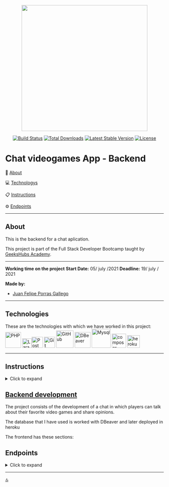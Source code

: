 <p align="center"><a href="https://laravel.com" target="_blank"><img src="https://raw.githubusercontent.com/laravel/art/master/logo-lockup/5%20SVG/2%20CMYK/1%20Full%20Color/laravel-logolockup-cmyk-red.svg" width="400"></a></p>

<p align="center">
<a href="https://travis-ci.org/laravel/framework"><img src="https://travis-ci.org/laravel/framework.svg" alt="Build Status"></a>
<a href="https://packagist.org/packages/laravel/framework"><img src="https://img.shields.io/packagist/dt/laravel/framework" alt="Total Downloads"></a>
<a href="https://packagist.org/packages/laravel/framework"><img src="https://img.shields.io/packagist/v/laravel/framework" alt="Latest Stable Version"></a>
<a href="https://packagist.org/packages/laravel/framework"><img src="https://img.shields.io/packagist/l/laravel/framework" alt="License"></a>
</p>

<a name="top"></a>

<h1>Chat  videogames App - Backend</h1>

🧐 [About](#id1)   

💻 [Technologys](#id2)

:clipboard: [Instructions](#id3)

⚙️ [Endpoints](#id5)





---

<a name="id1"></a>
## **About**

This is the backend for a chat aplication.

This project is part of the Full Stack Developer Bootcamp taught by [GeeksHubs Academy](https://bootcamp.geekshubsacademy.com/).

---
**Working time on the project**
**Start Date:** 05/ july /2021
**Deadline:** 19/ july / 2021

**Made by:**

* [Juan Felipe Porras Gallego](https://github.com/juanfegallego)

---

<a name="id2"></a>

## **Technologies**

These are the technologies with which we have worked in this project:
<img src="https://upload.wikimedia.org/wikipedia/commons/2/27/PHP-logo.svg" alt="PHP" width="50"/> <img src="https://upload.wikimedia.org/wikipedia/commons/9/9a/Laravel.svg" alt="Laravel" width="30"/><img src="https://iconape.com/wp-content/files/ja/89479/png/postman.png" alt="Postman" width="35"/>  <img src="https://miro.medium.com/max/650/1*zzvdRmHGGXONZpuQ2FeqsQ.png" alt="Git" width="35"/> <img src="https://logos-marcas.com/wp-content/uploads/2020/11/GitHub-Logo-650x366.png" alt="GitHub" width="55"/> <img src="https://upload.wikimedia.org/wikipedia/commons/b/b5/DBeaver_logo.svg" alt="DBeaver" width="50" /> <img src="https://www.logo.wine/a/logo/MySQL/MySQL-Logo.wine.svg" alt="Mysql" width="60"/> <img src="https://getcomposer.org/img/logo-composer-transparent2.png" alt="composer" width="45"/> <img src="https://www.nicepng.com/png/full/223-2233246_heroku-logo-salesforce-heroku.png" alt="heroku" width="40"/>




<a name="id3"></a>
***
## **Instructions**
<details>

<summary>Click to expand</summary>

<br>

- <b>To install all dependencies</b>
```
    $ composer install
```
</details> 

<a name="id4"></a>
## [Backend development](https://github.com/juanfegallego/Backend-PHP)




The project consists of the development of a chat in which players can talk about their favorite video games and share opinions.

The database that I have used is worked with DBeaver and later deployed in heroku

The frontend has these sections:

<a name="id5"></a>
## **Endpoints**
<details>

<summary>Click to expand</summary>


<br>

<b>USER</B>


Register

    POST /api/register 
Login

    POST /api/login --> Login a created user and returns a token

Show All Users (ONLY ADMIN)

    POST /api/users/all

<b>GAMES</B>

Create Game

     POST /api/game

Find game by ID

    GET /api/game/{ID}

Show all games

    GET /api/game


<b>COMMENT</B>

Create comment

    POST /api/comment 

<b>PartyUser</B>

Join the party

    POST api/partyUser/entry

<b>Models Relation</B>

<img src="../BackLaravel/resources/img/diagrama.png" alt="diagrama"/>

</details>






<a name="id5"></a>

<a name="id6"></a>


***
[:top:](#top)